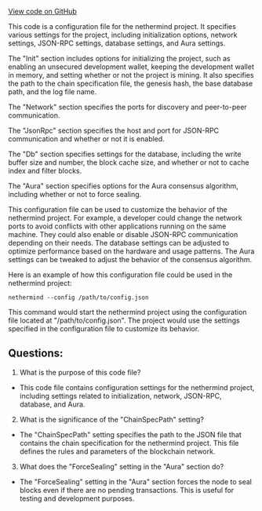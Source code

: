 [View code on GitHub](https://github.com/nethermindeth/nethermind/Nethermind.Overseer.Test/configs/auRaMiner.cfg)

This code is a configuration file for the nethermind project. It specifies various settings for the project, including initialization options, network settings, JSON-RPC settings, database settings, and Aura settings.

The "Init" section includes options for initializing the project, such as enabling an unsecured development wallet, keeping the development wallet in memory, and setting whether or not the project is mining. It also specifies the path to the chain specification file, the genesis hash, the base database path, and the log file name.

The "Network" section specifies the ports for discovery and peer-to-peer communication.

The "JsonRpc" section specifies the host and port for JSON-RPC communication and whether or not it is enabled.

The "Db" section specifies settings for the database, including the write buffer size and number, the block cache size, and whether or not to cache index and filter blocks.

The "Aura" section specifies options for the Aura consensus algorithm, including whether or not to force sealing.

This configuration file can be used to customize the behavior of the nethermind project. For example, a developer could change the network ports to avoid conflicts with other applications running on the same machine. They could also enable or disable JSON-RPC communication depending on their needs. The database settings can be adjusted to optimize performance based on the hardware and usage patterns. The Aura settings can be tweaked to adjust the behavior of the consensus algorithm.

Here is an example of how this configuration file could be used in the nethermind project:

```
nethermind --config /path/to/config.json
```

This command would start the nethermind project using the configuration file located at "/path/to/config.json". The project would use the settings specified in the configuration file to customize its behavior.
## Questions: 
 1. What is the purpose of this code file?
- This code file contains configuration settings for the nethermind project, including settings related to initialization, network, JSON-RPC, database, and Aura.

2. What is the significance of the "ChainSpecPath" setting?
- The "ChainSpecPath" setting specifies the path to the JSON file that contains the chain specification for the nethermind project. This file defines the rules and parameters of the blockchain network.

3. What does the "ForceSealing" setting in the "Aura" section do?
- The "ForceSealing" setting in the "Aura" section forces the node to seal blocks even if there are no pending transactions. This is useful for testing and development purposes.